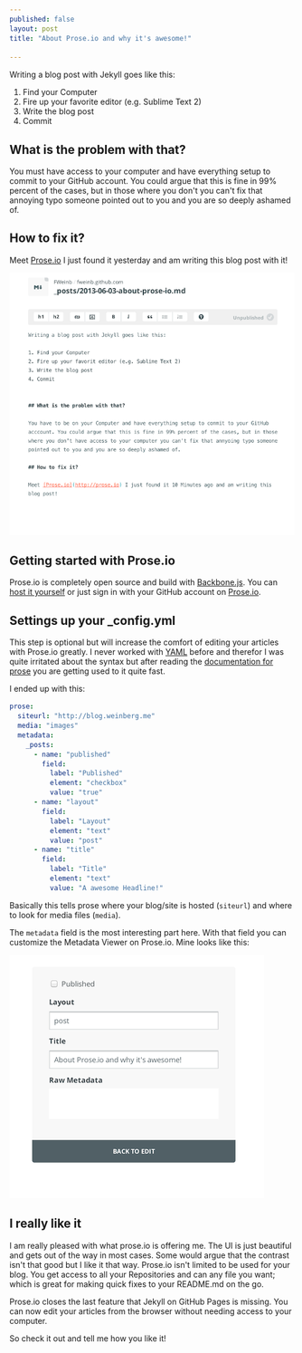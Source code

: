 ```yaml
---
published: false
layout: post
title: "About Prose.io and why it's awesome!"

---
```


Writing a blog post with Jekyll goes like this:

1. Find your Computer
2. Fire up your favorite editor (e.g. Sublime Text 2)
3. Write the blog post
4. Commit


## What is the problem with that?

You must have access to your computer and have everything setup to commit to your GitHub account. You could argue that this is fine in 99% percent of the cases, but in those where you don't you can't fix that annoying typo someone pointed out to you and you are so deeply ashamed of.

## How to fix it?

Meet [Prose.io](http://prose.io) I just found it yesterday and am writing this blog post with it!

![Screenshot of this blog post ](/images/screenshot.png)

## Getting started with Prose.io 

Prose.io is completely open source and build with [Backbone.js](http://backbonejs.org/). You can [host it yourself](https://github.com/prose/prose/blob/master/CONTRIBUTING.md#building--installing) or just sign in with your GitHub account on [Prose.io](http://prose.io).

## Settings up your \_config.yml

This step is optional but will increase the comfort of editing your articles with Prose.io greatly.
I never worked with [YAML](http://www.yaml.org/) before and therefor I was quite irritated about the syntax but after reading the [documentation for prose](https://github.com/prose/prose/wiki/Configuration) you are getting used to it quite fast.

I ended up with this:
```yaml
prose:
  siteurl: "http://blog.weinberg.me"
  media: "images"
  metadata:
    _posts:
      - name: "published"
        field:
          label: "Published"
          element: "checkbox"
          value: "true"
      - name: "layout"
        field:
          label: "Layout"
          element: "text"
          value: "post"
      - name: "title"
        field:
          label: "Title"
          element: "text"
          value: "A awesome Headline!"
```

Basically this tells prose where your blog/site is hosted (`siteurl`) and where to look for media files (`media`). 

The `metadata` field is the most interesting part here. With that field you can customize the Metadata Viewer on Prose.io. Mine looks like this:

![Screenshot of my Metadata Viewer on Prose.io](/images/Metadata%20prose.io.png)


## I really like it

I am really pleased with what prose.io is offering me. The UI is just beautiful and gets out of the way in most cases. Some would argue that the contrast isn't that good but I like it that way. 
Prose.io isn't limited to be used for your blog. You get access to all your Repositories and can any file you want; which is great for making quick fixes to your README.md on the go. 

Prose.io closes the last feature that Jekyll on GitHub Pages is missing. You can now edit your articles from the browser without needing access to your computer. 

So check it out and tell me how you like it! 

